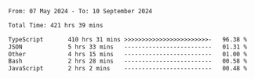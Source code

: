 
<!--START_SECTION:waka-->

```txt
From: 07 May 2024 - To: 10 September 2024

Total Time: 421 hrs 39 mins

TypeScript       410 hrs 31 mins >>>>>>>>>>>>>>>>>>>>>>>>-   96.38 %
JSON             5 hrs 33 mins   -------------------------   01.31 %
Other            4 hrs 15 mins   -------------------------   01.00 %
Bash             2 hrs 28 mins   -------------------------   00.58 %
JavaScript       2 hrs 2 mins    -------------------------   00.48 %
```

<!--END_SECTION:waka-->

<!--

### Hi there 👋
**Iam-cesar/Iam-cesar** is a ✨ _special_ ✨ repository because its `README.md` (this file) appears on your GitHub profile.

Here are some ideas to get you started:

- 🔭 I’m currently working on ...
- 🌱 I’m currently learning ...
- 👯 I’m looking to collaborate on ...
- 🤔 I’m looking for help with ...
- 💬 Ask me about ...
- 📫 How to reach me: ...
- 😄 Pronouns: ...
- ⚡ Fun fact: ...
-->
